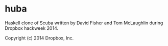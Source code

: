 huba
====

Haskell clone of Scuba written by David Fisher and Tom McLaughlin during Dropbox hackweek 2014.

Copyright (c) 2014 Dropbox, Inc.
